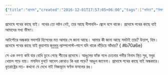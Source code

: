 ```yaml
---
{"title":"প্রদোষ","created":"2016-12-01T17:57:05+06:00","tags":["কবিতা","বিষাদ"],"location":"বয়রা, খুলনা","dg-publish":true,"dg-note-icon":3,"updated":"2023-07-11T17:21:30+06:00","dg-path":"Writings/Creative/Poems/প্রদোষ.md","permalink":"/writings/creative/poems//","dgPassFrontmatter":true,"noteIcon":3}
---
```


প্রদোষে পথের কাছে যাই।
পথের তো লন্ঠন নেই,
তার আছে দীপাবলি-
জ্বেলে বসে থাকে।
প্রদোষে পথের কাছে যাই
আমাদের সখ্য ভীষণ।

আটপৌরে অন্ধকার সদাগরি হিসেবের মত
আমার সে জানা আছে।
আমার কী জানা আছে সবটাই তার?
উত্তাপ, হিম।
প্রদোষে পথের কাছে যাই
কুয়াশায় জুবুথুবু ল্যাম্পপোস্ট-পাশে
যদি থাকে দাঁড়িয়ে আঁধার?
{ #b70a6e}


সে এক নগণ্য কবি
যার বোধি ডুবে গেছে শীতের প্রদোষে।
আঙুলের ফাঁক গলে চেতনার গভীর নিনাদ
স্থিত সুর, মধুর খেয়াল পড়ে যায়।
মসলিন বুনটে আবেগ
কোথাও কি ধরা পড়ে? আঙুল জানেনা।
প্রদোষে পথের কাছে যাই অন্ধকারে।
ধৃতরাষ্ট্রের মত-
কখনো যে দেখে নাই
নিজভূমে স্বর্ণাভ ফসলের রঙ।